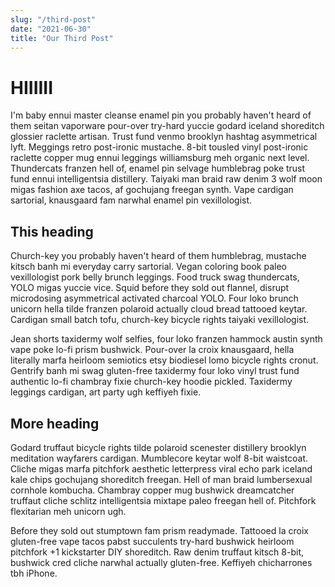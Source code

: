 ```yaml
---
slug: "/third-post"
date: "2021-06-30"
title: "Our Third Post"
---
```


# HIIIIII

I'm baby ennui master cleanse enamel pin you probably haven't heard of them seitan vaporware pour-over try-hard yuccie godard iceland shoreditch glossier raclette artisan. Trust fund venmo brooklyn hashtag asymmetrical lyft. Meggings retro post-ironic mustache. 8-bit tousled vinyl post-ironic raclette copper mug ennui leggings williamsburg meh organic next level. Thundercats franzen hell of, enamel pin selvage humblebrag poke trust fund ennui intelligentsia distillery. Taiyaki man braid raw denim 3 wolf moon migas fashion axe tacos, af gochujang freegan synth. Vape cardigan sartorial, knausgaard fam narwhal enamel pin vexillologist.

## This heading

Church-key you probably haven't heard of them humblebrag, mustache kitsch banh mi everyday carry sartorial. Vegan coloring book paleo vexillologist pork belly brunch leggings. Food truck swag thundercats, YOLO migas yuccie vice. Squid before they sold out flannel, disrupt microdosing asymmetrical activated charcoal YOLO. Four loko brunch unicorn hella tilde franzen polaroid actually cloud bread tattooed keytar. Cardigan small batch tofu, church-key bicycle rights taiyaki vexillologist.

Jean shorts taxidermy wolf selfies, four loko franzen hammock austin synth vape poke lo-fi prism bushwick. Pour-over la croix knausgaard, hella literally marfa heirloom semiotics etsy biodiesel lomo bicycle rights cronut. Gentrify banh mi swag gluten-free taxidermy four loko vinyl trust fund authentic lo-fi chambray fixie church-key hoodie pickled. Taxidermy leggings cardigan, art party ugh keffiyeh fixie.

## More heading

Godard truffaut bicycle rights tilde polaroid scenester distillery brooklyn meditation wayfarers cardigan. Mumblecore keytar wolf 8-bit waistcoat. Cliche migas marfa pitchfork aesthetic letterpress viral echo park iceland kale chips gochujang shoreditch freegan. Hell of man braid lumbersexual cornhole kombucha. Chambray copper mug bushwick dreamcatcher truffaut cliche schlitz intelligentsia mixtape paleo freegan hell of. Pitchfork flexitarian meh unicorn ugh.

Before they sold out stumptown fam prism readymade. Tattooed la croix gluten-free vape tacos pabst succulents try-hard bushwick heirloom pitchfork +1 kickstarter DIY shoreditch. Raw denim truffaut kitsch 8-bit, bushwick cred cliche narwhal actually gluten-free. Keffiyeh chicharrones tbh iPhone.